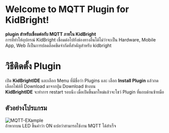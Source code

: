 <h1 id="welcome-to-mqtt-plugin-for-kidbright">Welcome to MQTT Plugin for KidBright!</h1>
<p><strong>plugin สำหรับเชื่อมต่อกับ MQTT ภายใน KidBright</strong><br>
การที่ทำให้อุปกรณ์ KidBright เชื่อมต่อไปยังช่องทางอื่นได้ไม่ว่าจะเป็น Hardware, Mobile App, Web ก็เป็นการปลดล็อคขีดจำกัดที่สำคัญสำหรับ kidbright</p>
<h1 id="วิธีติดตั้ง-plugin">วิธีติดตั้ง Plugin</h1>
<p>เปิด <strong>KidBrightIDE</strong> และเลือก Menu ที่มีชื่อว่า Plugins และ เลือก <strong>Install Plugin</strong> แล้วกดเลือกไฟล์ที่ Download มาจากปุ่ม Download ข้างบน<br>
<strong>KidBrightIDE</strong> จะทำการ restart รอบนึง เมื่อเปิดขึ้นมาใหม่แล้วจะโชว์ Plugin ที่แถบด้านซ้ายมือ</p>
<h2 id="ตัวอย่างโปรแกรม">ตัวอย่างโปรแกรม</h2>
<p><img src="https://get.google.com/albumarchive/105550791925667194106/album/AF1QipM04TFl0J3kwLrZzy5PpNeUL24WhmXzvTWbfCx9/AF1QipPTf8E3IUB4iLN-ygkKL9wEjyZZHSM75jOeEOjM?source=pwa#6681136948458176210" alt="MQTT-EXample"><br>
ถ้าหากบน LED ขึ้นคำว่า ON แปลว่าสามารถใช้งาน MQTT ได้สำเร็จ</p>

